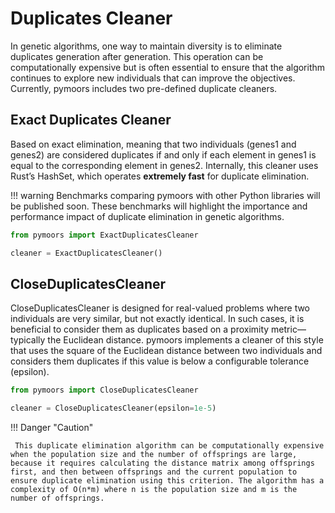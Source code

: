# Duplicates Cleaner

In genetic algorithms, one way to maintain diversity is to eliminate duplicates generation after generation. This operation can be computationally expensive but is often essential to ensure that the algorithm continues to explore new individuals that can improve the objectives. Currently, pymoors includes two pre-defined duplicate cleaners.

## Exact Duplicates Cleaner

Based on exact elimination, meaning that two individuals (genes1 and genes2) are considered duplicates if and only if each element in genes1 is equal to the corresponding element in genes2. Internally, this cleaner uses Rust’s HashSet, which operates **extremely fast** for duplicate elimination.

!!! warning
    Benchmarks comparing pymoors with other Python libraries will be published soon. These benchmarks will highlight the importance and performance impact of duplicate elimination in genetic algorithms.

```python
from pymoors import ExactDuplicatesCleaner

cleaner = ExactDuplicatesCleaner()

```


## CloseDuplicatesCleaner

CloseDuplicatesCleaner is designed for real-valued problems where two individuals are very similar, but not exactly identical. In such cases, it is beneficial to consider them as duplicates based on a proximity metric—typically the Euclidean distance. pymoors implements a cleaner of this style that uses the square of the Euclidean distance between two individuals and considers them duplicates if this value is below a configurable tolerance (epsilon).

```python
from pymoors import CloseDuplicatesCleaner

cleaner = CloseDuplicatesCleaner(epsilon=1e-5)

```

!!! Danger "Caution"

     This duplicate elimination algorithm can be computationally expensive when the population size and the number of offsprings are large, because it requires calculating the distance matrix among offsprings first, and then between offsprings and the current population to ensure duplicate elimination using this criterion. The algorithm has a complexity of O(n*m) where n is the population size and m is the number of offsprings.
